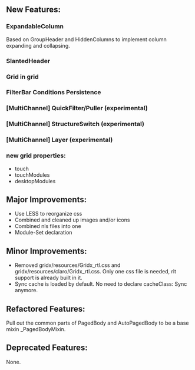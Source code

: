 ## New Features:
### ExpandableColumn
Based on GroupHeader and HiddenColumns to implement column expanding and collapsing.
### SlantedHeader
### Grid in grid
### FilterBar Conditions Persistence
### [MultiChannel] QuickFilter/Puller (experimental)
### [MultiChannel] StructureSwitch (experimental)
### [MultiChannel] Layer (experimental)
### new grid properties:
* touch
* touchModules
* desktopModules

## Major Improvements:
* Use LESS to reorganize css
* Combined and cleaned up images and/or icons
* Combined nls files into one
* Module-Set declaration

## Minor Improvements:
* Removed gridx/resources/Gridx_rtl.css and gridx/resources/claro/Gridx_rtl.css.
    Only one css file is needed, rlt support is already built in it.
* Sync cache is loaded by default.
    No need to declare cacheClass: Sync anymore.

## Refactored Features:
Pull out the common parts of PagedBody and AutoPagedBody to be a base mixin _PagedBodyMixin.

## Deprecated Features:
None.
